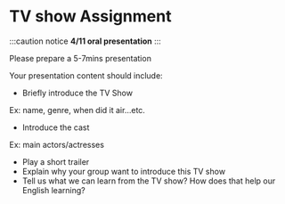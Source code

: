 # TV show Assignment

:::caution notice
**4/11 oral presentation**
:::

Please prepare a 5-7mins presentation

Your presentation content should include:

- Briefly introduce the TV Show

Ex: name, genre, when did it air…etc.

- Introduce the cast

Ex: main actors/actresses

- Play a short trailer
- Explain why your group want to introduce this TV show
- Tell us what we can learn from the TV show? How does that help our English learning?